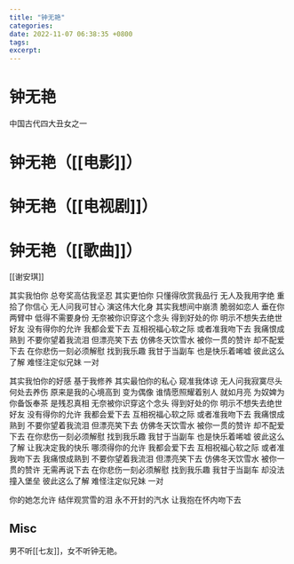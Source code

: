 ```yaml
---
title: "钟无艳"
categories:
date: 2022-11-07 06:38:35 +0800
tags:
excerpt:
---
```



# 钟无艳

中国古代四大丑女之一

# 钟无艳（[[电影]]）



# 钟无艳（[[电视剧]]）




# 钟无艳（[[歌曲]]）

[[谢安琪]]

其实我怕你 总夸奖高估我坚忍
其实更怕你 只懂得欣赏我品行
无人及我用字绝 重拾了你信心
无人问我可甘心 演这伟大化身
其实我想间中崩溃 脆弱如恋人
垂在你两臂中 低得不需要身份
无奈被你识穿这个念头
得到好处的你 明示不想失去绝世好友
没有得你的允许 我都会爱下去
互相祝福心软之际 或者准我吻下去
我痛恨成熟到 不要你望着我流泪
但漂亮笑下去 仿佛冬天饮雪水
被你一贯的赞许 却不配爱下去
在你悲伤一刻必须解慰 找到我乐趣
我甘于当副车 也是快乐着唏嘘
彼此这么了解 难怪注定似兄妹 一对

其实我怕你的好感 基于我修养
其实最怕你的私心 窥准我体谅
无人问我寂寞尽头 何处去养伤
原来是我的心境高到 变为偶像
谁情愿照耀着别人 就如月亮
为奴婢为你备饭奉茶 是残忍真相
无奈被你识穿这个念头
得到好处的你 明示不想失去绝世好友
没有得你的允许 我都会爱下去
互相祝福心软之际 或者准我吻下去
我痛恨成熟到 不要你望着我流泪
但漂亮笑下去 仿佛冬天饮雪水
被你一贯的赞许 却不配爱下去
在你悲伤一刻必须解慰 找到我乐趣
我甘于当副车 也是快乐着唏嘘
彼此这么了解
让我决定我的快乐 哪须得你的允许
我都会爱下去
互相祝福心软之际 或者准我吻下去
我痛恨成熟到 不要你望着我流泪
但漂亮笑下去 仿佛冬天饮雪水
被你一贯的赞许 无需再说下去
在你悲伤一刻必须解慰 找到我乐趣
我甘于当副车 却没法撞入堡垒
彼此这么了解 难怪注定似兄妹 一对

你的她怎允许 结伴观赏雪的泪
永不开封的汽水 让我抱在怀内吻下去

## Misc

男不听[[七友]]，女不听钟无艳。


